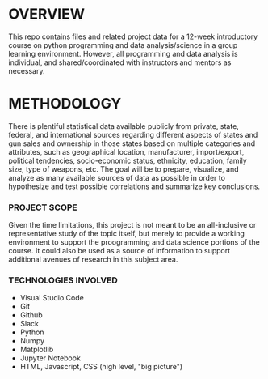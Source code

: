 # OVERVIEW
This repo contains files and related project data for a 12-week introductory course on python programming and data analysis/science in a group learning environment. However, all programming and data analysis is individual, and shared/coordinated with instructors and mentors as necessary.

# METHODOLOGY
There is plentiful statistical data available publicly from private, state, federal, and international sources regarding different aspects of states and gun sales and ownership in those states based on multiple categories and attributes, such as geographical location, manufacturer, import/export, political tendencies, socio-economic status, ethnicity, education, family size, type of weapons, etc. The goal will be to prepare, visualize, and analyze as many available sources of data as possible in order to hypothesize and test possible correlations and summarize key conclusions.

### PROJECT SCOPE
Given the time limitations, this project is not meant to be an all-inclusive or representative study of the topic itself, but merely to provide a working environment to support the proogramming and data science portions of the course. It could also be used as a source of information to support additional avenues of research in this subject area.

### TECHNOLOGIES INVOLVED
- Visual Studio Code
- Git
- Github
- Slack
- Python
- Numpy
- Matplotlib 
- Jupyter Notebook
- HTML, Javascript, CSS (high level, "big picture")
